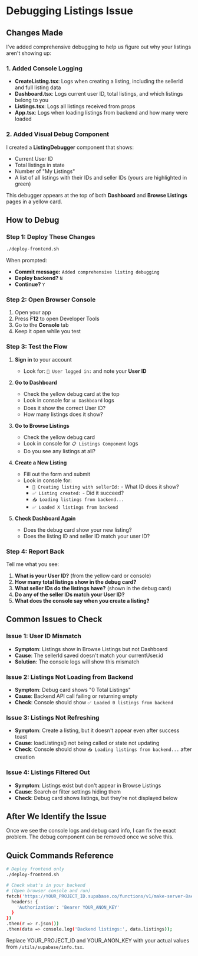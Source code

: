 # Debugging Listings Issue

## Changes Made

I've added comprehensive debugging to help us figure out why your listings aren't showing up:

### 1. Added Console Logging
- **CreateListing.tsx**: Logs when creating a listing, including the sellerId and full listing data
- **Dashboard.tsx**: Logs current user ID, total listings, and which listings belong to you
- **Listings.tsx**: Logs all listings received from props
- **App.tsx**: Logs when loading listings from backend and how many were loaded

### 2. Added Visual Debug Component
I created a **ListingDebugger** component that shows:
- Current User ID
- Total listings in state
- Number of "My Listings"
- A list of all listings with their IDs and seller IDs (yours are highlighted in green)

This debugger appears at the top of both **Dashboard** and **Browse Listings** pages in a yellow card.

## How to Debug

### Step 1: Deploy These Changes
```bash
./deploy-frontend.sh
```

When prompted:
- **Commit message:** `Added comprehensive listing debugging`
- **Deploy backend?** `N`
- **Continue?** `Y`

### Step 2: Open Browser Console
1. Open your app
2. Press **F12** to open Developer Tools
3. Go to the **Console** tab
4. Keep it open while you test

### Step 3: Test the Flow
1. **Sign in** to your account
   - Look for: `👤 User logged in:` and note your **User ID**
   
2. **Go to Dashboard**
   - Check the yellow debug card at the top
   - Look in console for `📊 Dashboard` logs
   - Does it show the correct User ID?
   - How many listings does it show?

3. **Go to Browse Listings**
   - Check the yellow debug card
   - Look in console for `📋 Listings Component` logs
   - Do you see any listings at all?

4. **Create a New Listing**
   - Fill out the form and submit
   - Look in console for:
     - `💾 Creating listing with sellerId:` - What ID does it show?
     - `✅ Listing created:` - Did it succeed?
     - `📥 Loading listings from backend...`
     - `✅ Loaded X listings from backend`
   
5. **Check Dashboard Again**
   - Does the debug card show your new listing?
   - Does the listing ID and seller ID match your user ID?

### Step 4: Report Back

Tell me what you see:

1. **What is your User ID?** (from the yellow card or console)
2. **How many total listings show in the debug card?**
3. **What seller IDs do the listings have?** (shown in the debug card)
4. **Do any of the seller IDs match your User ID?**
5. **What does the console say when you create a listing?**

## Common Issues to Check

### Issue 1: User ID Mismatch
- **Symptom**: Listings show in Browse Listings but not Dashboard
- **Cause**: The sellerId saved doesn't match your currentUser.id
- **Solution**: The console logs will show this mismatch

### Issue 2: Listings Not Loading from Backend
- **Symptom**: Debug card shows "0 Total Listings"
- **Cause**: Backend API call failing or returning empty
- **Check**: Console should show `✅ Loaded 0 listings from backend`

### Issue 3: Listings Not Refreshing
- **Symptom**: Create a listing, but it doesn't appear even after success toast
- **Cause**: loadListings() not being called or state not updating
- **Check**: Console should show `📥 Loading listings from backend...` after creation

### Issue 4: Listings Filtered Out
- **Symptom**: Listings exist but don't appear in Browse Listings
- **Cause**: Search or filter settings hiding them
- **Check**: Debug card shows listings, but they're not displayed below

## After We Identify the Issue

Once we see the console logs and debug card info, I can fix the exact problem. The debug component can be removed once we solve this.

## Quick Commands Reference

```bash
# Deploy frontend only
./deploy-frontend.sh

# Check what's in your backend
# (Open browser console and run)
fetch('https://YOUR_PROJECT_ID.supabase.co/functions/v1/make-server-8ae6fee0/listings', {
  headers: {
    'Authorization': 'Bearer YOUR_ANON_KEY'
  }
})
.then(r => r.json())
.then(data => console.log('Backend listings:', data.listings));
```

Replace YOUR_PROJECT_ID and YOUR_ANON_KEY with your actual values from `/utils/supabase/info.tsx`.
